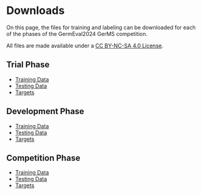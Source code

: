 # Downloads                

On this page, the files for training and labeling can be downloaded 
for each of the phases of the GermEval2024 GerMS competition.

All files are made available under a [CC BY-NC-SA 4.0 License](https://creativecommons.org/licenses/by-nc-sa/4.0/deed.en).


## Trial Phase

* [Training Data](data/germeval-trial-train.jsonl.gz)
* [Testing Data](data/germeval-trial-test.jsonl.gz)
* [Targets](data/germeval-trial-targets.json.gz)

## Development Phase

* [Training Data](data/germeval-development-train.jsonl.gz)
* [Testing Data](data/germeval-development-test.jsonl.gz)
* [Targets](data/germeval-development-targets.json.gz)

## Competition Phase

* [Training Data](data/germeval-competition-traindev.jsonl.gz)
* [Testing Data](data/germeval-competition-test.jsonl.gz)
* [Targets](data/germeval-competition-targets.json.gz)

